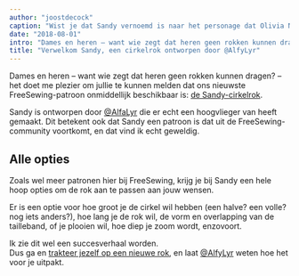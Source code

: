 ```yaml
---
author: "joostdecock"
caption: "Wist je dat Sandy vernoemd is naar het personage dat Olivia Newton-John speelt in de film Grease?"
date: "2018-08-01"
intro: "Dames en heren – want wie zegt dat heren geen rokken kunnen dragen? – het doet me plezier om jullie te kunnen melden dat ons nieuwste FreeSewing-patroon onmiddellijk beschikbaar is: de Sandy-cirkelrok ."
title: "Verwelkom Sandy, een cirkelrok ontworpen door @AlfyLyr"
---
```


Dames en heren – want wie zegt dat heren geen rokken kunnen dragen? – het doet me plezier om jullie te kunnen melden dat ons nieuwste FreeSewing-patroon onmiddellijk beschikbaar is: [de Sandy-cirkelrok](/patterns/sandy).

Sandy is ontworpen door [@AlfaLyr](/users/alfalyr) die er echt een hoogvlieger van heeft gemaakt. Dit betekent ook dat Sandy een patroon is dat uit de FreeSewing-community voortkomt, en dat vind ik echt geweldig.

## Alle opties

Zoals wel meer patronen hier bij FreeSewing, krijg je bij Sandy een hele hoop opties om de rok aan te passen aan jouw wensen.

Er is een optie voor hoe groot je de cirkel wil hebben (een halve? een volle? nog iets anders?), hoe lang je de rok wil, de vorm en overlapping van de tailleband, of je plooien wil, hoe diep je zoom wordt, enzovoort.

Ik zie dit wel een succesverhaal worden.  
Dus ga en [trakteer jezelf op een nieuwe rok](/draft/sandy), en laat [@AlfyLyr](/users/alfalyr) weten hoe het voor je uitpakt.

